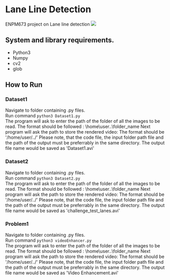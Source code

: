 # Lane Line Detection
ENPM673 project on Lane line detection
<img src = "images/work-2.gif">
## System and library requirements.
 - Python3
 - Numpy
 - cv2
 - glob

 
## How to Run
### Dataset1 
Navigate to folder containing .py files. <br>
Run command `python3 Dataset1.py` <br>
The program will ask to enter the path of the folder of all the images to be read.
The format should be followed : \home\user\..\folder_name
Next program will ask the path to store the rendered video: The format should be '/home/user/../'
Please note, that the code file, the input folder path file and the path of the output must be preferrably in the same directory. 
The output file name would be saved as 'Dataset1.avi'

### Dataset2
Navigate to folder containing .py files.<br>
Run command `python3 Dataset2.py`<br>
The program will ask to enter the path of the folder of all the images to be read.
The format should be followed : \home\user\..\folder_name
Next program will ask the path to store the rendered video: The format should be '/home/user/../'
Please note, that the code file, the input folder path file and the path of the output must be preferrably in the same directory. 
The output file name would be saved as 'challenge_test_lanes.avi'

### Problem1
Navigate to folder containing .py files.<br>
Run command `python3 videoEnhancer.py`<br>
The program will ask to enter the path of the folder of all the images to be read.
The format should be followed : \home\user\..\folder_name
Next program will ask the path to store the rendered video: The format should be '/home/user/../'
Please note, that the code file, the input folder path file and the path of the output must be preferrably in the same directory. 
The output file name would be saved as 'Video Enhancement.avi'


